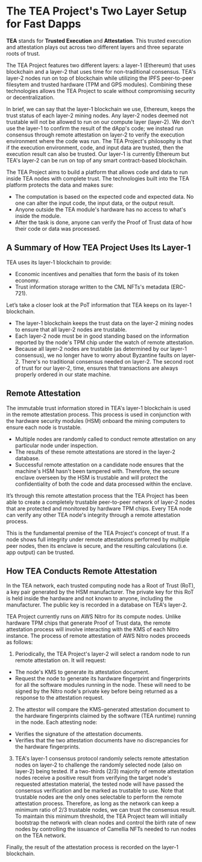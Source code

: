 # The TEA Project's Two Layer Setup for Fast Dapps 

**TEA** stands for **Trusted Execution** and **Attestation**. This trusted execution and attestation plays out across two different layers and three separate roots of trust.

The TEA Project features two different layers: a layer-1 (Ethereum) that uses blockchain and a layer-2 that uses time for non-traditional consensus. TEA's layer-2 nodes run on top of blockchain while utilizing the IPFS peer-to-peer filesytem and trusted hardware (TPM and GPS modules). Combining these technologies allows the TEA Project to scale without compromising security or decentralization.

In brief, we can say that the layer-1 blockchain we use, Ethereum, keeps the trust status of each layer-2 mining nodes. Any layer-2 nodes deemed not trustable will not be allowed to run on our compute layer (layer-2). We don't use the layer-1 to confirm the result of the dApp's code; we instead run  consensus through remote attestation on layer-2 to verify the execution environment where the code was run. The TEA Project's philosophy is that if the execution environment, code, and input data are trusted, then the execution result can also be trusted. Our layer-1 is currently Ethereum but TEA's layer-2 can be run on top of any smart contract-based blockchain.

The TEA Project aims to build a platform that allows code and data to run inside TEA nodes with complete trust. The technologies built into the TEA platform protects the data and makes sure: 

- The computation is based on the expected code and expected data. No one can alter the input code, the input data, or the output result. 
- Anyone outside the TEA module's hardware has no access to what's inside the module.
- After the task is done, anyone can verify the Proof of Trust data of how their code or data was processed. 

## A Summary of How TEA Project Uses Its Layer-1 
TEA uses its layer-1 blockchain to provide: 

- Economic incentives and penalties that form the basis of its token economy.
- Trust information storage written to the CML NFTs's metadata (ERC-721).

Let’s take a closer look at the PoT information that TEA keeps on its layer-1 blockchain.

- The layer-1 blockchain keeps the trust data on the layer-2 mining nodes to ensure that all layer-2 nodes are trustable. 
- Each layer-2 node must be in good standing based on the information reported by the node's TPM chip under the watch of remote attestation.
- Because all layer-2 nodes are trustable (as determined by our layer-1 consensus), we no longer have to worry about Byzantine faults on layer-2. There's no traditional consensus needed on layer-2. The second root of trust for our layer-2, time, ensures that transactions are always properly ordered in our state machine.

## Remote Attestation 

The immutable trust information stored in TEA's layer-1 blockchain is used in the remote attestation process. This process is used in conjunction with the hardware security modules (HSM) onboard the mining computers to ensure each node is trustable. 

- Multiple nodes are randomly called to conduct remote attestation on any particular node under inspection. 
- The results of these remote attestations are stored in the layer-2 database. 
- Successful remote attestation on a candidate node ensures that the machine's HSM hasn't been tampered with. Therefore, the secure enclave overseen by the HSM is trustable and will protect the confidentiality of both the code and data processed within the enclave. 

It’s through this remote attestation process that the TEA Project has been able to create a completely trustable peer-to-peer network of layer-2 nodes that are protected and monitored by hardware TPM chips. Every TEA node can verify any other TEA node's integrity through a remote attestation process. 

This is the fundamental premise of the TEA Project's concept of trust. If a node shows full integrity under remote attestations performed by multiple peer nodes, then its enclave is secure, and the resulting calculations (i.e. app output) can be trusted. 

## How TEA Conducts Remote Attestation 
In the TEA network, each trusted computing node has a Root of Trust (RoT), a key pair generated by the HSM manufacturer. The private key for this RoT is held inside the hardware and not known to anyone, including the manufacturer. The public key is recorded in a database on TEA's layer-2. 

TEA Project currently runs on AWS Nitro for its compute nodes. Unlike hardware TPM chips that generate Proof of Trust data, the remote attestation process will involve interacting with the KMS of each Nitro instance. The process of remote attestation of AWS Nitro nodes proceeds as follows:

1. Periodically, the TEA Project's layer-2 will select a random node to run remote attestation on. It will request:

- The node's KMS to generate its attestation document.
- Request the node to generate its hardware fingerprint and fingerprints for all the software modules running in the node. These will need to be signed by the Nitro node's private key before being returned as a response to the attestation request. 

2. The attestor will compare the KMS-generated attestation document to the hardware fingerprints claimed by the software (TEA runtime) running in the node. Each attesting node:

- Verifies the signature of the attestation documents.
- Verifies that the two attestation documents have no discrepancies for the hardware fingerprints.

3. TEA's layer-1 consensus protocol randomly selects remote attestation nodes on layer-2 to challenge the randomly selected node (also on layer-2) being tested. If a two-thirds (2/3) majority of remote attestation nodes receive a positive result from verifying the target node's requested attestation material, the tested node will have passed the consensus verification and be marked as trustable to use. Note that trustable nodes are the only ones selectable to perform the remote attestation process. Therefore, as long as the network can keep a minimum ratio of 2/3 trustable nodes, we can trust the consensus result. To maintain this minimum threshold, the TEA Project team will initially bootstrap the network with clean nodes and control the birth rate of new nodes by controlling the issuance of Camellia NFTs needed to run nodes on the TEA network. 

Finally, the result of the attestation process is recorded on the layer-1 blockchain. 
